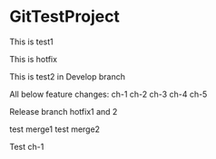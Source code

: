 # GitTestProject

This is test1

This is hotfix

This is test2 in Develop branch

All below feature changes:
ch-1
ch-2
ch-3
ch-4
ch-5

Release branch hotfix1 and 2


test merge1
test merge2

Test ch-1

